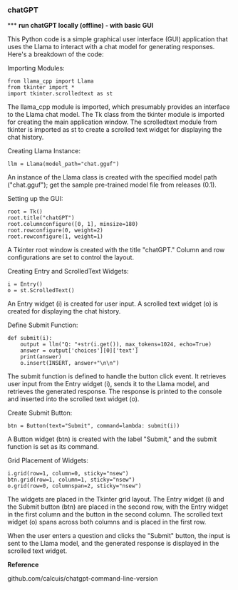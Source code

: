 ### chatGPT

*** **run chatGPT locally (offline) - with basic GUI**

This Python code is a simple graphical user interface (GUI) application that uses the Llama to interact with a chat model for generating responses. Here's a breakdown of the code:

Importing Modules:
```
from llama_cpp import Llama
from tkinter import *
import tkinter.scrolledtext as st
```
The llama_cpp module is imported, which presumably provides an interface to the Llama chat model.
The Tk class from the tkinter module is imported for creating the main application window.
The scrolledtext module from tkinter is imported as st to create a scrolled text widget for displaying the chat history.

Creating Llama Instance:
```
llm = Llama(model_path="chat.gguf")
```
An instance of the Llama class is created with the specified model path ("chat.gguf"); get the sample pre-trained model file from releases (0.1).


Setting up the GUI:
```
root = Tk()
root.title("chatGPT")
root.columnconfigure([0, 1], minsize=180)
root.rowconfigure(0, weight=2)
root.rowconfigure(1, weight=1)
```
A Tkinter root window is created with the title "chatGPT."
Column and row configurations are set to control the layout.

Creating Entry and ScrolledText Widgets:
```
i = Entry()
o = st.ScrolledText()
```
An Entry widget (i) is created for user input.
A scrolled text widget (o) is created for displaying the chat history.

Define Submit Function:
```
def submit(i):
    output = llm("Q: "+str(i.get()), max_tokens=1024, echo=True)
    answer = output['choices'][0]['text']
    print(answer)
    o.insert(INSERT, answer+"\n\n")
```
The submit function is defined to handle the button click event.
It retrieves user input from the Entry widget (i), sends it to the Llama model, and retrieves the generated response.
The response is printed to the console and inserted into the scrolled text widget (o).

Create Submit Button:
```
btn = Button(text="Submit", command=lambda: submit(i))
```
A Button widget (btn) is created with the label "Submit," and the submit function is set as its command.

Grid Placement of Widgets:
```
i.grid(row=1, column=0, sticky="nsew")
btn.grid(row=1, column=1, sticky="nsew")
o.grid(row=0, columnspan=2, sticky="nsew")
```
The widgets are placed in the Tkinter grid layout.
The Entry widget (i) and the Submit button (btn) are placed in the second row, with the Entry widget in the first column and the button in the second column.
The scrolled text widget (o) spans across both columns and is placed in the first row.

When the user enters a question and clicks the "Submit" button, the input is sent to the Llama model, and the generated response is displayed in the scrolled text widget.

**Reference**

github.com/calcuis/chatgpt-command-line-version
